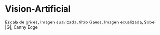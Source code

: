 # Vision-Artificial
Escala de grises, Imagen suavizada, filtro Gauss, Imagen ecualizada, Sobel |G|, Canny Edge
